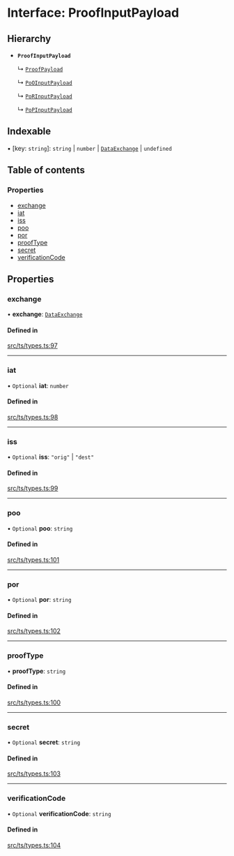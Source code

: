 # Interface: ProofInputPayload

## Hierarchy

- **`ProofInputPayload`**

  ↳ [`ProofPayload`](ProofPayload.md)

  ↳ [`PoOInputPayload`](PoOInputPayload.md)

  ↳ [`PoRInputPayload`](PoRInputPayload.md)

  ↳ [`PoPInputPayload`](PoPInputPayload.md)

## Indexable

▪ [key: `string`]: `string` \| `number` \| [`DataExchange`](DataExchange.md) \| `undefined`

## Table of contents

### Properties

- [exchange](ProofInputPayload.md#exchange)
- [iat](ProofInputPayload.md#iat)
- [iss](ProofInputPayload.md#iss)
- [poo](ProofInputPayload.md#poo)
- [por](ProofInputPayload.md#por)
- [proofType](ProofInputPayload.md#prooftype)
- [secret](ProofInputPayload.md#secret)
- [verificationCode](ProofInputPayload.md#verificationcode)

## Properties

### exchange

• **exchange**: [`DataExchange`](DataExchange.md)

#### Defined in

[src/ts/types.ts:97](https://gitlab.com/i3-market/code/wp3/t3.2/conflict-resolution/non-repudiation-protocol/-/blob/386613e/src/ts/types.ts#L97)

___

### iat

• `Optional` **iat**: `number`

#### Defined in

[src/ts/types.ts:98](https://gitlab.com/i3-market/code/wp3/t3.2/conflict-resolution/non-repudiation-protocol/-/blob/386613e/src/ts/types.ts#L98)

___

### iss

• `Optional` **iss**: ``"orig"`` \| ``"dest"``

#### Defined in

[src/ts/types.ts:99](https://gitlab.com/i3-market/code/wp3/t3.2/conflict-resolution/non-repudiation-protocol/-/blob/386613e/src/ts/types.ts#L99)

___

### poo

• `Optional` **poo**: `string`

#### Defined in

[src/ts/types.ts:101](https://gitlab.com/i3-market/code/wp3/t3.2/conflict-resolution/non-repudiation-protocol/-/blob/386613e/src/ts/types.ts#L101)

___

### por

• `Optional` **por**: `string`

#### Defined in

[src/ts/types.ts:102](https://gitlab.com/i3-market/code/wp3/t3.2/conflict-resolution/non-repudiation-protocol/-/blob/386613e/src/ts/types.ts#L102)

___

### proofType

• **proofType**: `string`

#### Defined in

[src/ts/types.ts:100](https://gitlab.com/i3-market/code/wp3/t3.2/conflict-resolution/non-repudiation-protocol/-/blob/386613e/src/ts/types.ts#L100)

___

### secret

• `Optional` **secret**: `string`

#### Defined in

[src/ts/types.ts:103](https://gitlab.com/i3-market/code/wp3/t3.2/conflict-resolution/non-repudiation-protocol/-/blob/386613e/src/ts/types.ts#L103)

___

### verificationCode

• `Optional` **verificationCode**: `string`

#### Defined in

[src/ts/types.ts:104](https://gitlab.com/i3-market/code/wp3/t3.2/conflict-resolution/non-repudiation-protocol/-/blob/386613e/src/ts/types.ts#L104)
